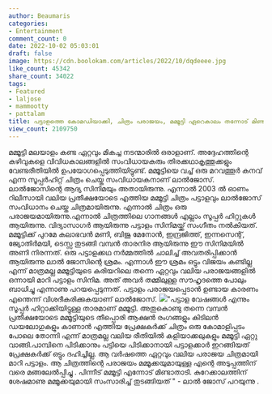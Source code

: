 ```yaml
---
author: Beaumaris
categories:
- Entertainment
comment_count: 0
date: 2022-10-02 05:03:01
draft: false
image: https://cdn.boolokam.com/articles/2022/10/dqdeeee.jpg
like_count: 45342
share_count: 34022
tags:
- Featured
- laljose
- mammootty
- pattalam
title: പട്ടാളത്തെ കോമഡിയാക്കി, ചിത്രം പരാജയം, മമ്മൂട്ടി ഏറെകാലം തന്നോട് മിണ്ടില്ലായിരുന്നു
view_count: 2109750
---
```


മമ്മൂട്ടി മലയാളം കണ്ട ഏറ്റവും മികച്ച നടന്മാരിൽ ഒരാളാണ്. അദ്ദേഹത്തിന്റെ കഴിവുകളെ വിവിധകാലങ്ങളിൽ സംവിധായകരും തിരക്കഥാകൃത്തുക്കളും വേണ്ടരീതിയിൽ ഉപയോഗപ്പെടുത്തിയിട്ടുണ്ട്. മമ്മൂട്ടിയെ വച്ച് ഒരു മറവത്തൂർ കനവ് എന്ന സൂപ്പർഹിറ്റ് ചിത്രം ചെയ്ത സംവിധായകനാണ് ലാൽജോസ്. ലാൽജോസിന്റെ ആദ്യ സിനിമയും അതായിരുന്നു. എന്നാൽ 2003 ൽ ഓണം റിലീസായി വലിയ പ്രതീക്ഷയോടെ എത്തിയ മമ്മൂട്ടി ചിത്രം പട്ടാളവും ലാൽജോസ് സംവിധാനം ചെയ്ത ചിത്രമായിരുന്നു. എന്നാൽ ചിത്രം ഒരു പരാജയമായിരുന്നു.എന്നാൽ ചിത്രത്തിലെ ഗാനങ്ങൾ എല്ലാം സൂപ്പർ ഹിറ്റുകൾ ആയിരുന്നു. വിദ്യാസാഗർ ആയിരുന്നു പട്ടാളം സിനിമയ്ക്ക് സംഗീതം നൽകിയത്. മമ്മൂട്ടിക്ക് പുറമേ കലാഭവൻ മണി, ബിജു മേനോൻ, ഇന്ദ്രജിത്ത്, ഇന്നസെന്റ്, ജ്യോതിർമയി, ടെസ്സ തുടങ്ങി വമ്പൻ താരനിര ആയിരുന്നു ഈ സിനിമയിൽ അണി നിരന്നത്. ഒരു പട്ടാളക്കഥ നർമ്മത്തിൽ ചാലിച്ച് അവതരിപ്പിക്കാൻ ആയിരുന്നു ലാൽ ജോസിന്റെ ശ്രമം. എന്നാൾ ഈ ശ്രമം ഒട്ടും വിജയം കണ്ടില്ല എന്ന് മാത്രമല്ല മമ്മൂട്ടിയുടെ കരിയറിലെ തന്നെ ഏറ്റവും വലിയ പരാജയങ്ങളിൽ ഒന്നായി മാറി പട്ടാളം സിനിമ. അത് അവർ തമ്മിലുള്ള സൗഹൃദത്തെ പോലും ബാധിച്ചു എന്നാണു പറയപ്പെടുന്നത്. പട്ടാളം പരാജയപ്പെടാൻ ഉണ്ടായ കാരണം എന്തെന്ന് വിശദീകരിക്കുകയാണ് ലാൽജോസ്. ![](https://cdn.boolokam.com/articles/2022/10/dqdeeee.jpg)"പട്ടാള വേഷങ്ങൾ എന്നും സൂപ്പർ ഹിറ്റാക്കിയിട്ടുള്ള താരമാണ് മമ്മൂട്ടി. അതുകൊണ്ടു തന്നെ വമ്പൻ പ്രതീക്ഷയോടെ മമ്മൂട്ടിയുടെ തീപ്പൊരി ആക്ഷൻ രംഗങ്ങളും കിടിലൻ ഡയലോഗുകളും കാണാൻ എത്തിയ പ്രേക്ഷകർക്ക് ചിത്രം ഒരു കോമാളിപ്പടം പോലെ തോന്നി എന്ന് മാത്രമല്ല വലിയ രീതിയിൽ കളിയാക്കലുകളും മമ്മൂട്ടി ഏറ്റു വാങ്ങി.പാമ്പിനെ പിടിക്കാനും പട്ടിയെ പിടിക്കാനായി പട്ടാളക്കാർ ഇറങ്ങിയത് പ്രേക്ഷകർക്ക് ഒട്ടും ദഹിച്ചില്ല. ആ വർഷത്തെ ഏറ്റവും വലിയ പരാജയ ചിത്രമായി മാറി പട്ടാളം. ആ ചിത്രത്തിന്റെ പരാജയം മമ്മൂക്കയുമായുള്ള എന്റെ അടുപ്പത്തിന് വരെ മങ്ങലേൽപ്പിച്ചു . പിന്നീട് മമ്മൂട്ടി എന്നോട് മിണ്ടാതാടി. കുറേക്കാലത്തിന് ശേഷമാണു മമ്മൂക്കയുമായി സംസാരിച്ച് തുടങ്ങിയത് " - ലാൽ ജോസ് പറയുന്നു . &nbsp;